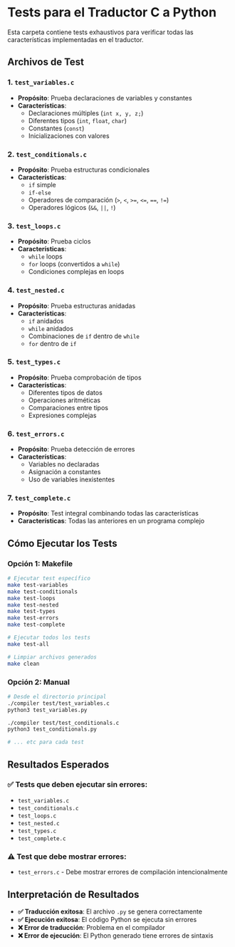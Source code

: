 # Tests para el Traductor C a Python

Esta carpeta contiene tests exhaustivos para verificar todas las características implementadas en el traductor.

## Archivos de Test

### 1. `test_variables.c`
- **Propósito**: Prueba declaraciones de variables y constantes
- **Características**: 
  - Declaraciones múltiples (`int x, y, z;`)
  - Diferentes tipos (`int`, `float`, `char`)
  - Constantes (`const`)
  - Inicializaciones con valores

### 2. `test_conditionals.c`
- **Propósito**: Prueba estructuras condicionales
- **Características**:
  - `if` simple
  - `if-else`
  - Operadores de comparación (`>`, `<`, `>=`, `<=`, `==`, `!=`)
  - Operadores lógicos (`&&`, `||`, `!`)

### 3. `test_loops.c`
- **Propósito**: Prueba ciclos
- **Características**:
  - `while` loops
  - `for` loops (convertidos a `while`)
  - Condiciones complejas en loops

### 4. `test_nested.c`
- **Propósito**: Prueba estructuras anidadas
- **Características**:
  - `if` anidados
  - `while` anidados
  - Combinaciones de `if` dentro de `while`
  - `for` dentro de `if`

### 5. `test_types.c`
- **Propósito**: Prueba comprobación de tipos
- **Características**:
  - Diferentes tipos de datos
  - Operaciones aritméticas
  - Comparaciones entre tipos
  - Expresiones complejas

### 6. `test_errors.c`
- **Propósito**: Prueba detección de errores
- **Características**:
  - Variables no declaradas
  - Asignación a constantes
  - Uso de variables inexistentes

### 7. `test_complete.c`
- **Propósito**: Test integral combinando todas las características
- **Características**: Todas las anteriores en un programa complejo

## Cómo Ejecutar los Tests

### Opción 1: Makefile
```bash
# Ejecutar test específico
make test-variables
make test-conditionals
make test-loops
make test-nested
make test-types
make test-errors
make test-complete

# Ejecutar todos los tests
make test-all

# Limpiar archivos generados
make clean
```

### Opción 2: Manual
```bash
# Desde el directorio principal
./compiler test/test_variables.c
python3 test_variables.py

./compiler test/test_conditionals.c
python3 test_conditionals.py

# ... etc para cada test
```

## Resultados Esperados

### ✅ Tests que deben ejecutar sin errores:
- `test_variables.c`
- `test_conditionals.c`
- `test_loops.c`
- `test_nested.c`
- `test_types.c`
- `test_complete.c`

### ⚠️ Test que debe mostrar errores:
- `test_errors.c` - Debe mostrar errores de compilación intencionalmente

## Interpretación de Resultados

- **✅ Traducción exitosa**: El archivo `.py` se genera correctamente
- **✅ Ejecución exitosa**: El código Python se ejecuta sin errores
- **❌ Error de traducción**: Problema en el compilador
- **❌ Error de ejecución**: El Python generado tiene errores de sintaxis

